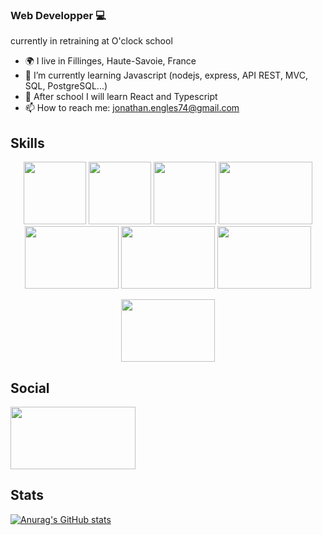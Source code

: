 ### Web Developper 💻

currently in retraining at O'clock school

<!--
**JonathanEngles/JonathanEngles** is a ✨ _special_ ✨ repository because its `README.md` (this file) appears on your GitHub profile.

Here are some ideas to get you started:

- 🌱 I’m currently learning ...
- 👯 I’m looking to collaborate on ...
- 🤔 I’m looking for help with ...
- 💬 Ask me about ...
- 📫 How to reach me: ...
- 😄 Pronouns: ...
- ⚡ Fun fact: ...
-->
- 🌍 I live in Fillinges, Haute-Savoie, France
- 🙂 I’m currently learning Javascript (nodejs, express, API REST, MVC, SQL, PostgreSQL...)
- 🧠 After school I will learn React and Typescript
- 📫 How to reach me: jonathan.engles74@gmail.com

## Skills
[<p align="center"><img src="https://user-images.githubusercontent.com/115041807/220950510-c7524aa1-584a-418e-b110-cc8ae704ae41.png" width="100" height="100">](https://developer.mozilla.org/fr/docs/Web/HTML)
[<img src="https://user-images.githubusercontent.com/115041807/220955890-4e2bfce3-92d1-4ed9-a221-02f42c37bc86.png" width="100" height="100">](https://developer.mozilla.org/fr/docs/Web/CSS)
[<img src="https://user-images.githubusercontent.com/115041807/220956528-7772b087-1bab-4711-bdff-b7e53965724b.png" width="100" height="100">](https://developer.mozilla.org/fr/docs/Web/JavaScript)
[<img src="https://user-images.githubusercontent.com/115041807/220957802-d02f9b60-b059-4d26-96a2-29bb4ab927aa.png" width="150" height="100">](https://nodejs.org/en/about/)
[<img src="https://user-images.githubusercontent.com/115041807/220957129-6df00740-8cc7-4d35-812a-d22cb4c33103.png" width="150" height="100">](https://fr.wikipedia.org/wiki/Structured_Query_Language)
[<img src="https://user-images.githubusercontent.com/115041807/220958281-ab169c24-3a11-4dfb-b549-f6da1c32def4.png" width="150" height="100">](https://www.postgresql.org/)
[<img src="https://user-images.githubusercontent.com/115041807/220958706-306a693d-0e3b-4c25-bbe0-4b01f0019439.png" width="150" height="100"></p>](https://www.mongodb.com/fr-fr)
[<p align="center"><img src="https://user-images.githubusercontent.com/115041807/220959889-762324df-6d54-447d-8fde-46ce85010dc3.png" width="150" height="100"></p>](https://www.docker.com/)


## Social

[<img src="https://user-images.githubusercontent.com/115041807/220960542-e416bcfc-469e-433f-92a4-c3af5e507dfb.png" width="200" height="100">](https://www.linkedin.com/in/jonathan-engles74/)


## Stats

[![Anurag's GitHub stats](https://github-readme-stats.vercel.app/api?username=JonathanEngles&show_icons=true)](https://github.com/anuraghazra/github-readme-stats)

